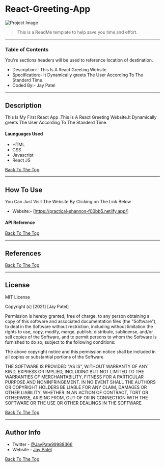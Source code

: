 # React-Greeting-App


![Project Image](https://i.ibb.co/m0cPD9m/react.png)

> This is a ReadMe template to help save you time and effort.

---

### Table of Contents
You're sections headers will be used to reference location of destination.

-  Description:- This Is A React Greeting Website.
-  Specification:- It Dynamically greets The User According To The Standerd Time.
-  Coded By:- Jay Patel 


---
## Description

 This Is My First React App .This Is A React Greeting Website.It Dynamically greets The User According To The Standerd Time.

#### Launguages Used

- HTML
- CSS
- Javascript
- React JS

[Back To The Top](#read-me-template)

---

## How To Use



You Can Just Visit The Website By Clicking on The Link Below

- Website:- [https://practical-shannon-f00bb5.netlify.app/]


#### API Reference


[Back To The Top](#read-me-template)

---

## References
[Back To The Top](#read-me-template)

---

## License

MIT License

Copyright (c) [2021] [Jay Patel]

Permission is hereby granted, free of charge, to any person obtaining a copy
of this software and associated documentation files (the "Software"), to deal
in the Software without restriction, including without limitation the rights
to use, copy, modify, merge, publish, distribute, sublicense, and/or sell
copies of the Software, and to permit persons to whom the Software is
furnished to do so, subject to the following conditions:

The above copyright notice and this permission notice shall be included in all
copies or substantial portions of the Software.

THE SOFTWARE IS PROVIDED "AS IS", WITHOUT WARRANTY OF ANY KIND, EXPRESS OR
IMPLIED, INCLUDING BUT NOT LIMITED TO THE WARRANTIES OF MERCHANTABILITY,
FITNESS FOR A PARTICULAR PURPOSE AND NONINFRINGEMENT. IN NO EVENT SHALL THE
AUTHORS OR COPYRIGHT HOLDERS BE LIABLE FOR ANY CLAIM, DAMAGES OR OTHER
LIABILITY, WHETHER IN AN ACTION OF CONTRACT, TORT OR OTHERWISE, ARISING FROM,
OUT OF OR IN CONNECTION WITH THE SOFTWARE OR THE USE OR OTHER DEALINGS IN THE
SOFTWARE.

[Back To The Top](#read-me-template)

---

## Author Info

- Twitter - [@JayPate99988366](https://twitter.com/JayPate99988366)
- Website - [Jay Patel](https://jovial-sinoussi-e37e35.netlify.app/)

[Back To The Top](#read-me-template)

